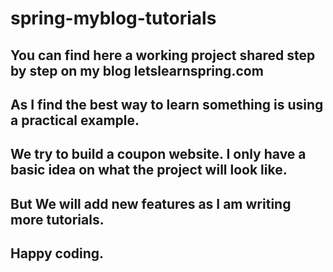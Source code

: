 # spring-myblog-tutorials

## You can find here a working project shared step by step on my blog letslearnspring.com

## As I find the best way to learn something is using a practical example.

## We try to build a coupon website. I only have a basic idea on what the project will look like.

## But We will add new features as I am writing more tutorials.

## Happy coding.
